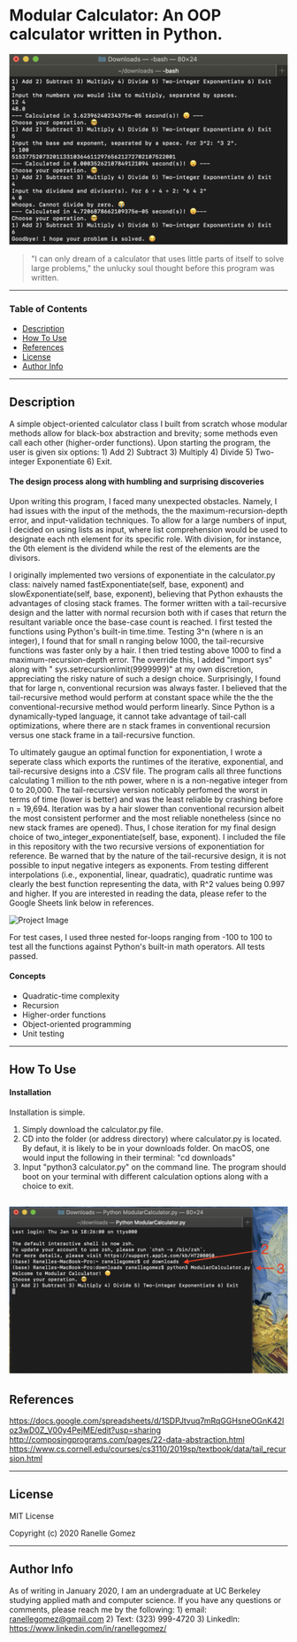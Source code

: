 # Modular Calculator: An OOP calculator written in Python.

![Project Image](calculator_interface.png)

> "I can only dream of a calculator that uses little parts of itself to solve large problems," the unlucky soul thought before this program was written.   

---

### Table of Contents
- [Description](#description)
- [How To Use](#how-to-use)
- [References](#references)
- [License](#license)
- [Author Info](#author-info)
---

## Description

A simple object-oriented calculator class I built from scratch whose modular methods allow for black-box abstraction and brevity; some methods even call each other (higher-order functions). Upon starting the program, the user is given six options: 1) Add 2) Subtract 3) Multiply 4) Divide 5) Two-integer Exponentiate 6) Exit.

#### The design process along with humbling and surprising discoveries 

Upon writing this program, I faced many unexpected obstacles. Namely, I had issues with the input of the methods, the the maximum-recursion-depth error, and input-validation techniques. To allow for a large numbers of input, I decided on using lists as input, where list comprehension would be used to designate each nth element for its specific role. With division, for instance, the 0th element is the dividend while the rest of the elements are the divisors.  

I originally implemented two versions of exponentiate in the calculator.py class: naively named fastExponentiate(self, base, exponent) and slowExponentiate(self, base, exponent), believing that Python exhausts the advantages of closing stack frames. The former written with a tail-recursive design and the latter with normal recursion both with if cases that return the resultant variable once the base-case count is reached. I first tested the functions using Python's built-in time.time. Testing 3^n (where n is an integer), I found that for small n ranging below 1000, the tail-recursive functions was faster only by a hair. I then tried testing above 1000 to find a maximum-recursion-depth error. The override this, I added "import sys" along with " sys.setrecursionlimit(9999999)" at my own discretion, appreciating the risky nature of such a design choice. Surprisingly, I found that for large n, conventional recursion was always faster. I believed that the tail-recursive method would perform at constant space while the the the conventional-recursive method would perform linearly. Since Python is a dynamically-typed language, it cannot take advantage of tail-call optimizations, where there are n stack frames in conventional recursion versus one stack frame in a tail-recursive function. 

To ultimately gaugue an optimal function for exponentiation, I wrote a seperate class which exports the runtimes of the iterative, exponential, and tail-recursive designs into a .CSV file. The program calls all three functions calculating 1 million to the nth power, where n is a non-negative integer from 0 to 20,000. The tail-recursive version noticably perfomed the worst in terms of time (lower is better) and was the least reliable by crashing before n = 19,694. Iteration was by a hair slower than conventional recursion albeit the most consistent performer and the most reliable nonetheless (since no new stack frames are opened). Thus, I chose iteration for my final design choice of two_integer_exponentiate(self, base, exponent). I included the file in this repository with the two recursive versions of exponentiation for reference. Be warned that by the nature of the tail-recursive design, it is not possible to input negative integers as exponents. From testing different interpolations (i.e., exponential, linear, quadratic), quadratic runtime was clearly the best function representing the data, with R^2 values being 0.997 and higher. If you are interested in reading the data, please refer to the Google Sheets link below in references. 

![Project Image](runtime.svg)

For test cases, I used three nested for-loops ranging from -100 to 100 to test all the functions against Python's built-in math operators. All tests passed. 

#### Concepts
- Quadratic-time complexity
- Recursion
- Higher-order functions
- Object-oriented programming
- Unit testing
---

## How To Use

#### Installation
Installation is simple. 
1) Simply download the calculator.py file. 
2) CD into the folder (or address directory) where calculator.py is located. By defaut, it is likely to be in your downloads folder. On macOS, one would input the following in their terminal: "cd downloads" 
3) Input "python3 calculator.py" on the command line. The program should boot on your terminal with different calculation options along with a choice to exit. 

![Project Image](setup.png)
---

## References
https://docs.google.com/spreadsheets/d/1SDPJtvuq7mRqGGHsneOGnK42loz3wD0Z_V00y4PejME/edit?usp=sharing
http://composingprograms.com/pages/22-data-abstraction.html
https://www.cs.cornell.edu/courses/cs3110/2019sp/textbook/data/tail_recursion.html

---

## License

MIT License

Copyright (c) 2020 Ranelle Gomez

---

## Author Info

As of writing in January 2020, I am an undergraduate at UC Berkeley studying applied math and computer science. If you have any questions or comments, please reach me by the following: 1) email: ranellegomez@gmail.com 2) Text: (323) 999-4720 3)
LinkedIn: https://www.linkedin.com/in/ranellegomez/

